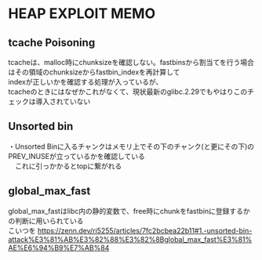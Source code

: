 # HEAP EXPLOIT MEMO

## tcache Poisoning
tcacheは、malloc時にchunksizeを確認しない。fastbinsから割当てを行う場合はその領域のchunksizeからfastbin_indexを再計算して  
indexが正しいかを確認する処理が入っているが、  
tcacheのときにはなぜかこれがなくて、現状最新のglibc.2.29でもやはりこのチェックは導入されていない  
  
## Unsorted bin
・Unsorted Binに入るチャンクはメモリ上でその下のチャンク(と更にその下)のPREV_INUSEが立っているかを確認している  
　これに引っかかるとtopに繋がれる  

## global_max_fast
global_max_fastはlibc内の静的変数で、free時にchunkをfastbinに登録するかの判断に用いられている  
こいつを
https://zenn.dev/ri5255/articles/7fc2bcbea22b11#1.-unsorted-bin-attack%E3%81%AB%E3%82%88%E3%82%8Bglobal_max_fast%E3%81%AE%E6%94%B9%E7%AB%84
